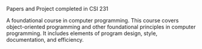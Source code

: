 Papers and Project completed in CSI 231

A foundational course in computer programming.
This course covers object-oriented programming and other foundational principles in computer programming.
It includes elements of program design, style, documentation, and efficiency.

